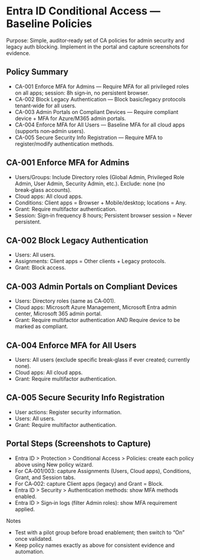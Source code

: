 # Entra ID Conditional Access — Baseline Policies

Purpose: Simple, auditor‑ready set of CA policies for admin security and legacy auth blocking. Implement in the portal and capture screenshots for evidence.

## Policy Summary
- CA-001 Enforce MFA for Admins — Require MFA for all privileged roles on all apps; session: 8h sign‑in, no persistent browser.
- CA-002 Block Legacy Authentication — Block basic/legacy protocols tenant‑wide for all users.
- CA-003 Admin Portals on Compliant Devices — Require compliant device + MFA for Azure/M365 admin portals.
- CA-004 Enforce MFA for All Users — Baseline MFA for all cloud apps (supports non‑admin users).
- CA-005 Secure Security Info Registration — Require MFA to register/modify authentication methods.

## CA-001 Enforce MFA for Admins
- Users/Groups: Include Directory roles (Global Admin, Privileged Role Admin, User Admin, Security Admin, etc.). Exclude: none (no break‑glass accounts).
- Cloud apps: All cloud apps.
- Conditions: Client apps = Browser + Mobile/desktop; locations = Any.
- Grant: Require multifactor authentication.
- Session: Sign‑in frequency 8 hours; Persistent browser session = Never persistent.

## CA-002 Block Legacy Authentication
- Users: All users.
- Assignments: Client apps = Other clients + Legacy protocols.
- Grant: Block access.

## CA-003 Admin Portals on Compliant Devices
- Users: Directory roles (same as CA‑001).
- Cloud apps: Microsoft Azure Management, Microsoft Entra admin center, Microsoft 365 admin portal.
- Grant: Require multifactor authentication AND Require device to be marked as compliant.

## CA-004 Enforce MFA for All Users
- Users: All users (exclude specific break‑glass if ever created; currently none).
- Cloud apps: All cloud apps.
- Grant: Require multifactor authentication.

## CA-005 Secure Security Info Registration
- User actions: Register security information.
- Users: All users.
- Grant: Require multifactor authentication.

## Portal Steps (Screenshots to Capture)
- Entra ID > Protection > Conditional Access > Policies: create each policy above using New policy wizard.
- For CA‑001/003: capture Assignments (Users, Cloud apps), Conditions, Grant, and Session tabs.
- For CA‑002: capture Client apps (legacy) and Grant = Block.
- Entra ID > Security > Authentication methods: show MFA methods enabled.
- Entra ID > Sign‑in logs (filter Admin roles): show MFA requirement applied.

Notes
- Test with a pilot group before broad enablement; then switch to “On” once validated.
- Keep policy names exactly as above for consistent evidence and automation.
